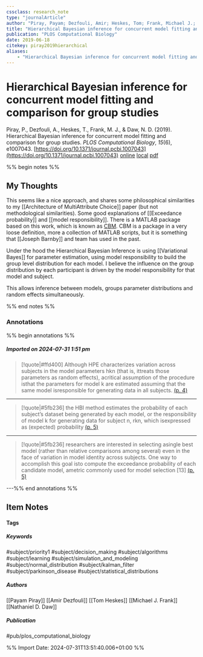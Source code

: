 ```yaml
---
cssclass: research_note
type: "journalArticle"
author: "Piray, Payam; Dezfouli, Amir; Heskes, Tom; Frank, Michael J.; Daw, Nathaniel D."
title: "Hierarchical Bayesian inference for concurrent model fitting and comparison for group studies"
publication: "PLOS Computational Biology"
date: 2019-06-18
citekey: piray2019hierarchical
aliases: 
    - "Hierarchical Bayesian inference for concurrent model fitting and comparison for group studies"
---
```


# Hierarchical Bayesian inference for concurrent model fitting and comparison for group studies

Piray, P., Dezfouli, A., Heskes, T., Frank, M. J., & Daw, N. D. (2019). Hierarchical Bayesian inference for concurrent model fitting and comparison for group studies. _PLOS Computational Biology_, _15_(6), e1007043. [https://doi.org/10.1371/journal.pcbi.1007043](https://doi.org/10.1371/journal.pcbi.1007043)
[online](http://zotero.org/users/7162438/items/8TVZVK4X) [local](zotero://select/library/items/8TVZVK4X) [pdf](file:///home/gjc216/Zotero/storage/7HTTLGHF/Piray%20et%20al.%20-%202019%20-%20Hierarchical%20Bayesian%20inference%20for%20concurrent%20mod.pdf)
 

 
%% begin notes %%

## My Thoughts

This seems like a nice approach, and shares some philosophical similarities to my [[Architecture of MultiAttribute Choice]] paper (but not methodological similarities). Some good explanations of [[Exceedance probability]] and [[model responsibility]]. There is a MATLAB package based on this work, which is known as [CBM](https://github.com/payampiray/cbm). CBM is a package in a very loose definition, more a collection of MATLAB scripts, but it is something that [[Joseph Barnby]] and team has used in the past.

Under the hood the Hierarchical Bayesian Inference is using [[Variational Bayes]] for parameter estimation, using model responsibility to build the group level distribution for each model. I believe the influence on the group distribution by each participant is driven by the model responsibility for that model and subject.

This allows inference between models, groups parameter distributions and random effects simultaneously.

%% end notes %%

### Annotations

%% begin annotations %%

##### Imported on 2024-07-31 1:51 pm
>[!quote|#ffd400]
>Although HPE characterizes variation across subjects in the model parameters hkn (that is, ittreats those parameters as random effects), acritical assumption of the procedure isthat the parameters for model k are estimated assuming that the same model isresponsible for generating data in all subjects. [(p. 4)](zotero://open-pdf/library/items/7HTTLGHF?page=4&annotation=349WLLPG)

---
>[!quote|#5fb236]
>the HBI method estimates the probability of each subject’s dataset being generated by each model, or the responsibility of model k for generating data for subject n, rkn, which isexpressed as (expected) probability [(p. 5)](zotero://open-pdf/library/items/7HTTLGHF?page=5&annotation=IL3SZEGK)

---
>[!quote|#5fb236]
>researchers are interested in selecting asingle best model (rather than relative comparisons among several) even in the face of variation in model identity across subjects. One way to accomplish this goal isto compute the exceedance probability of each candidate model, ametric commonly used for model selection [13] [(p. 5)](zotero://open-pdf/library/items/7HTTLGHF?page=5&annotation=J8PF2E8Q)

---%% end annotations %%

## Item Notes

#### Tags

##### Keywords

#subject/priority1 #subject/decision_making #subject/algorithms #subject/learning #subject/simulation_and_modeling #subject/normal_distribution #subject/kalman_filter #subject/parkinson_disease #subject/statistical_distributions

##### Authors

[[Payam Piray]] [[Amir Dezfouli]] [[Tom Heskes]] [[Michael J. Frank]] [[Nathaniel D. Daw]]

##### Publication

#pub/plos_computational_biology


%% Import Date: 2024-07-31T13:51:40.006+01:00 %%
